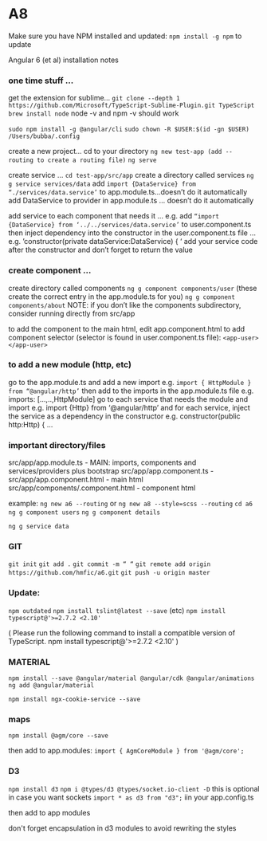 # A8

Make sure you have NPM installed and updated:
```npm install -g npm``` to update

Angular 6 (et al) installation notes

### one time stuff …
get the extension for sublime…
    ```git clone --depth 1 https://github.com/Microsoft/TypeScript-Sublime-Plugin.git TypeScript```
```brew install node```
node -v and npm -v should work

```sudo npm install -g @angular/cli```
```sudo chown -R $USER:$(id -gn $USER) /Users/bubba/.config```

create a new project…
cd to your directory
```ng new test-app (add -- routing to create a routing file)```
```ng serve```


create service …
```cd test-app/src/app```
create a directory called services
```ng g service services/data```
add ```import {DataService} from “./services/data.service’``` to app.module.ts…doesn’t do it automatically
add DataService to provider in app.module.ts … doesn’t do it automatically

add service to each component that needs it … 
   e.g. add ```“import {DataService} from ‘../../services/data.service’``` to user.component.ts
then inject dependency into the constructor in the user.component.ts file … 
   e.g. ’constructor(private dataService:DataService) { ‘
add your service code after the constructor and don’t forget to return the value

### create component …
create directory called components
```ng g component components/user``` (these create the correct entry in the app.module.ts for you)
```ng g component components/about```
NOTE: if you don’t like the components subdirectory, consider running directly from src/app

to add the component to the main html, edit app.component.html to add component selector
(selector is found in user.component.ts file):
```<app-user></app-user>```

### to add a new module (http, etc)
go to the app.module.ts and add a new import
  e.g. ```import { HttpModule } from “@angular/http’```
then add to the imports in the app.module.ts file
  e.g. imports: […,..,HttpModule]
go to each service that needs the module and import
  e.g. import {Http} from ‘@angular/http’
and for each service, inject the service as a dependency in the constructor
  e.g. constructor(public http:Http) { …


### important directory/files
src/app/app.module.ts - MAIN: imports, components and services/providers plus bootstrap
src/app/app.component.ts - 
src/app/app.component.html - main html
src/app/components/<component>.component.html - component html

example:
```ng new a6 --routing``` or 
```ng new a8 --style=scss --routing```
```cd a6```
```ng g component users```
```ng g component details```

```ng g service data```

### GIT
```git init```
```git add .```
```git commit -m “ “```
```git remote add origin https://github.com/hmfic/a6.git```
```git push -u origin master```

### Update:
```npm outdated```
```npm install tslint@latest --save``` (etc)
```npm install typescript@'>=2.7.2 <2.10'```

( Please run the following command to install a compatible version of TypeScript.
    npm install typescript@'>=2.7.2 <2.10' )

### MATERIAL
```npm install --save @angular/material @angular/cdk @angular/animations```
```ng add @angular/material```

```npm install ngx-cookie-service --save```

### maps
```npm install @agm/core --save```

then add to app.modules:
```import { AgmCoreModule } from '@agm/core';```

### D3
```npm install d3```
```npm i @types/d3 @types/socket.io-client -D``` this is optional in case you want sockets
```import * as d3 from "d3";``` iin your app.config.ts

then add to app modules

don't forget encapsulation in d3 modules to avoid rewriting the styles
